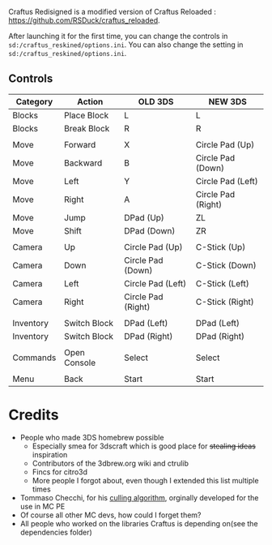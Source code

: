 Craftus Redisigned is a modified version of Craftus Reloaded : https://github.com/RSDuck/craftus_reloaded.

After launching it for the first time, you can change the controls in `sd:/craftus_reskined/options.ini`.
You can also change the setting in `sd:/craftus_reskined/options.ini`.

## Controls

| Category | Action | OLD 3DS | NEW 3DS |
| ------------- | ------------- | ------------- | ------------- |
| Blocks | Place Block | L | L |
| Blocks | Break Block | R | R |
|  |  |  |  |
| Move | Forward | X | Circle Pad (Up) |
| Move | Backward | B | Circle Pad (Down) |
| Move | Left | Y | Circle Pad (Left) |
| Move | Right | A | Circle Pad (Right) |
| Move | Jump | DPad (Up) | ZL |
| Move | Shift | DPad (Down) | ZR |
|  |  |  |  |
| Camera | Up | Circle Pad (Up) | C-Stick (Up) |
| Camera | Down | Circle Pad (Down) | C-Stick (Down) |
| Camera | Left | Circle Pad (Left) | C-Stick (Left) |
| Camera | Right | Circle Pad (Right) | C-Stick (Right) |
|  |  |  |  |
| Inventory | Switch Block | DPad (Left) | DPad (Left) |
| Inventory | Switch Block | DPad (Right) | DPad (Right) |
|  |  |  |  |
| Commands | Open Console | Select | Select |
|  |  |  |  |
| Menu | Back | Start | Start |


# Credits
* People who made 3DS homebrew possible
    * Especially smea for 3dscraft which is good place for ~~stealing ideas~~ inspiration
    * Contributors of the 3dbrew.org wiki and ctrulib
    * Fincs for citro3d
    * More people I forgot about, even though I extended this list multiple times
* Tommaso Checchi, for his [culling algorithm](https://tomcc.github.io/2014/08/31/visibility-1.html), orginally developed for the use in MC PE
* Of course all other MC devs, how could I forget them?
* All people who worked on the libraries Craftus is depending on(see the dependencies folder)

